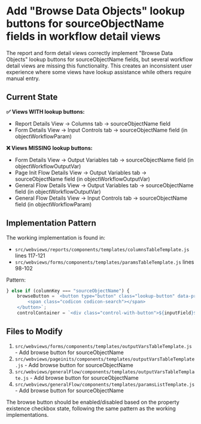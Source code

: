 # Add "Browse Data Objects" lookup buttons for sourceObjectName fields in workflow detail views

The report and form detail views correctly implement "Browse Data Objects" lookup buttons for sourceObjectName fields, but several workflow detail views are missing this functionality. This creates an inconsistent user experience where some views have lookup assistance while others require manual entry.

## Current State

**✅ Views WITH lookup buttons:**
- Report Details View → Columns tab → sourceObjectName field
- Form Details View → Input Controls tab → sourceObjectName field (in objectWorkflowParam)

**❌ Views MISSING lookup buttons:**
- Form Details View → Output Variables tab → sourceObjectName field (in objectWorkflowOutputVar)  
- Page Init Flow Details View → Output Variables tab → sourceObjectName field (in objectWorkflowOutputVar)
- General Flow Details View → Output Variables tab → sourceObjectName field (in objectWorkflowOutputVar)
- General Flow Details View → Input Controls tab → sourceObjectName field (in objectWorkflowParam)

## Implementation Pattern

The working implementation is found in:
- `src/webviews/reports/components/templates/columnsTableTemplate.js` lines 117-121
- `src/webviews/forms/components/templates/paramsTableTemplate.js` lines 98-102

Pattern:
```javascript
} else if (columnKey === "sourceObjectName") {
    browseButton = `<button type="button" class="lookup-button" data-prop="${columnKey}" data-index="${index}" ${!propertyExists ? "disabled" : ""} title="Browse Data Objects">
        <span class="codicon codicon-search"></span>
    </button>`;
    controlContainer = `<div class="control-with-button">${inputField}${browseButton}</div>`;
```

## Files to Modify

1. `src/webviews/forms/components/templates/outputVarsTableTemplate.js` - Add browse button for sourceObjectName 
2. `src/webviews/pageinits/components/templates/outputVarsTableTemplate.js` - Add browse button for sourceObjectName
3. `src/webviews/generalFlow/components/templates/outputVarsTableTemplate.js` - Add browse button for sourceObjectName
4. `src/webviews/generalFlow/components/templates/paramsListTemplate.js` - Add browse button for sourceObjectName

The browse button should be enabled/disabled based on the property existence checkbox state, following the same pattern as the working implementations.
